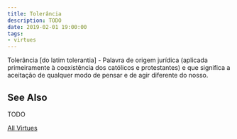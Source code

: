 ```yaml
---
title: Tolerância
description: TODO
date: 2019-02-01 19:00:00
tags: 
- virtues
---
```


Tolerância [do latim tolerantia] - Palavra de origem jurídica (aplicada primeiramente à coexistência dos católicos e protestantes) e que significa a aceitação de qualquer modo de pensar e de agir diferente do nosso.

## See Also
TODO


<a href="./" class="button special">All Virtues</a>
